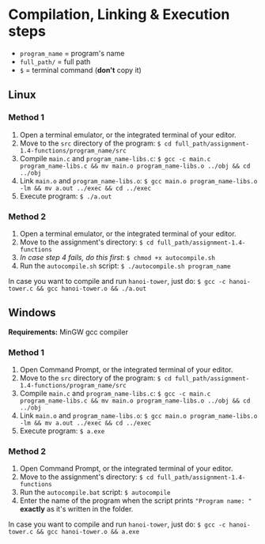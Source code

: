# Compilation, Linking & Execution steps

* ```program_name``` = program's name
* ```full_path/``` = full path
* ```$``` = terminal command (__don't__ copy it)

## Linux

### Method 1

1. Open a terminal emulator, or the integrated terminal of your editor.
2. Move to the ```src``` directory of the program: ```$ cd full_path/assignment-1.4-functions/program_name/src```
3. Compile ```main.c``` and ```program_name-libs.c```: ```$ gcc -c main.c program_name-libs.c && mv main.o program_name-libs.o ../obj && cd ../obj```
4. Link ```main.o``` and ```program_name-libs.o```: ```$ gcc main.o program_name-libs.o -lm && mv a.out ../exec && cd ../exec```
5. Execute program: ```$ ./a.out```

### Method 2

1. Open a terminal emulator, or the integrated terminal of your editor.
2. Move to the assignment's directory: ```$ cd full_path/assignment-1.4-functions```
3. _In case step 4 fails, do this first_: ```$ chmod +x autocompile.sh```
4. Run the ```autocompile.sh``` script: ```$ ./autocompile.sh program_name```


In case you want to compile and run ```hanoi-tower```, just do: ```$ gcc -c hanoi-tower.c && gcc hanoi-tower.o && ./a.out```

## Windows

__Requirements:__ MinGW gcc compiler

### Method 1

1. Open Command Prompt, or the integrated terminal of your editor.
2. Move to the ```src``` directory of the program: ```$ cd full_path/assignment-1.4-functions/program_name/src```
3. Compile ```main.c``` and ```program_name-libs.c```: ```$ gcc -c main.c program_name-libs.c && mv main.o program_name-libs.o ../obj && cd ../obj```
4. Link ```main.o``` and ```program_name-libs.o```: ```$ gcc main.o program_name-libs.o -lm && mv a.out ../exec && cd ../exec```
5. Execute program: ```$ a.exe```

### Method 2

1. Open Command Prompt, or the integrated terminal of your editor.
2. Move to the assignment's directory: ```$ cd full_path/assignment-1.4-functions```
3. Run the ```autocompile.bat``` script: ```$ autocompile```
4. Enter the name of the program when the script prints ```"Program name: "``` __exactly__ as it's written in the folder.



In case you want to compile and run ```hanoi-tower```, just do: ```$ gcc -c hanoi-tower.c && gcc hanoi-tower.o && a.exe```